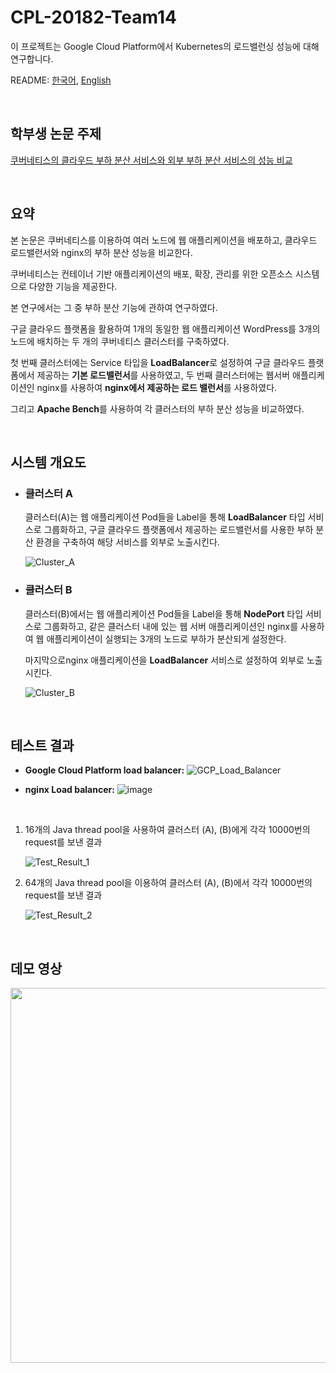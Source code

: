 CPL-20182-Team14
==========

이 프로젝트는 Google Cloud Platform에서 Kubernetes의 로드밸런싱 성능에 대해 연구합니다.  

README: [한국어](README.ko.md), [English](README.md)  

</br>

학부생 논문 주제
----------

[쿠버네티스의 클라우드 부하 분산 서비스와 외부 부하 분산 서비스의 성능 비교](http://www.riss.kr/search/detail/DetailView.do?p_mat_type=1a0202e37d52c72d&control_no=e456c06d189a5efb7ecd42904f0c5d65)  

</br>

요약
----------

본 논문은 쿠버네티스를 이용하여 여러 노드에 웹 애플리케이션을 배포하고, 클라우드 로드밸런서와 nginx의 부하 분산 성능을 비교한다.  

쿠버네티스는 컨테이너 기반 애플리케이션의 배포, 확장, 관리를 위한 오픈소스 시스템으로 다양한 기능을 제공한다.  

본 연구에서는 그 중 부하 분산 기능에 관하여 연구하였다.  

구글 클라우드 플랫폼을 활용하여 1개의 동일한 웹 애플리케이션 WordPress를 3개의 노드에 배치하는 두 개의 쿠버네티스 클러스터를 구축하였다.  

첫 번째 클러스터에는 Service 타입을 **LoadBalancer**로 설정하여 구글 클라우드 플랫폼에서 제공하는 **기본 로드밸런서**를 사용하였고, 두 번째 클러스터에는 웹서버 애플리케이션인 nginx를 사용하여 **nginx에서 제공하는 로드 밸런서**를 사용하였다.

그리고 **Apache Bench**를 사용하여 각 클러스터의 부하 분산 성능을 비교하였다.

</br>

시스템 개요도
----------

- ### 클러스터 A

    클러스터(A)는 웹 애플리케이션 Pod들을 Label을 통해 **LoadBalancer** 타입 서비스로 그룹화하고, 구글 클라우드 플랫폼에서 제공하는 로드밸런서를 사용한 부하 분산 환경을 구축하여 해당 서비스를 외부로 노출시킨다.  
    
    ![Cluster_A](https://user-images.githubusercontent.com/33472400/71443042-0dc16f80-274c-11ea-8050-7dfbef7eafb1.png)
    
- ### 클러스터 B

    클러스터(B)에서는 웹 애플리케이션 Pod들을 Label을 통해 **NodePort** 타입 서비스로 그룹화하고, 같은 클러스터 내에 있는 웹 서버 애플리케이션인 nginx를 사용하여 웹 애플리케이션이 실행되는 3개의 노드로 부하가 분산되게 설정한다.  
    
    마지막으로nginx 애플리케이션을 **LoadBalancer** 서비스로 설정하여 외부로 노출시킨다.  
    
    ![Cluster_B](https://user-images.githubusercontent.com/33472400/71443470-74478d00-274e-11ea-8f93-8f733e8ced5b.png)
    
</br>

테스트 결과
----------

- **Google Cloud Platform load balancer:** ![GCP_Load_Balancer](https://user-images.githubusercontent.com/33472400/71448574-0a94a680-2781-11ea-9619-ef1bd72bdd50.png)  

- **nginx Load balancer:** ![image](https://user-images.githubusercontent.com/33472400/71448583-36179100-2781-11ea-9d97-9bcf4508b18a.png)  

</br>

1. 16개의 Java thread pool을 사용하여 클러스터 (A), (B)에게 각각 10000번의 request를 보낸 결과  

    ![Test_Result_1](https://user-images.githubusercontent.com/33472400/71448555-aeca1d80-2780-11ea-9d20-1a69d6521142.png)  

2. 64개의 Java thread pool을 이용하여 클러스터 (A), (B)에서 각각 10000번의 request를 보낸 결과  
  
    ![Test_Result_2](https://user-images.githubusercontent.com/33472400/71448608-8a227580-2781-11ea-9f6c-49839325574f.png)

</br>

데모 영상
----------

[<img src="http://img.youtube.com/vi/vv6oecM3YpE/0.jpg" width="600">](http://www.youtube.com/watch?v=vv6oecM3YpE)
